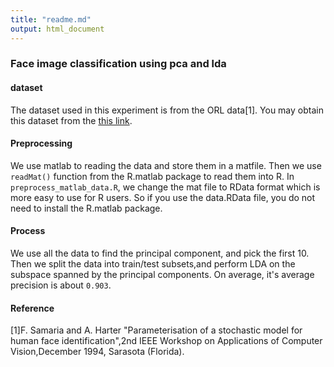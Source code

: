 ```yaml
---
title: "readme.md"
output: html_document
---
```


### Face image classification using pca and lda

#### dataset
The dataset used in this experiment is from the ORL data[1]. You may obtain this dataset from the [this link](http://www.cl.cam.ac.uk/research/dtg/attarchive/facedatabase.html). 

#### Preprocessing
We use matlab to reading the data and store them in a matfile. Then we use `readMat()` function from the R.matlab package to read them into R. In `preprocess_matlab_data.R`, we change the mat file to RData format which is more easy to use for R users. So if you use the data.RData file, you do not need to install the R.matlab package.

#### Process 
We use all the data to find the principal component, and pick the first 10. Then we split the data into train/test subsets,and  perform LDA on the subspace spanned by the principal components. On average, it's average precision is about `0.903`.

#### Reference
[1]F. Samaria and A. Harter "Parameterisation of a stochastic model for human face identification",2nd IEEE Workshop on Applications of Computer Vision,December 1994, Sarasota (Florida).